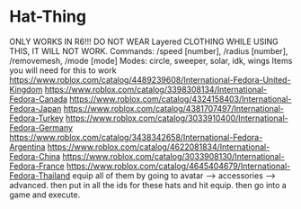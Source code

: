 # Hat-Thing                          
ONLY WORKS IN R6!!! DO NOT WEAR Layered CLOTHING WHILE USING THIS, IT WILL NOT WORK.
Commands: /speed [number], /radius [number], /removemesh, /mode [mode]
Modes: circle, sweeper, solar, idk, wings
Items you will need for this to work 
https://www.roblox.com/catalog/4489239608/International-Fedora-United-Kingdom
https://www.roblox.com/catalog/3398308134/International-Fedora-Canada
https://www.roblox.com/catalog/4324158403/International-Fedora-Japan
https://www.roblox.com/catalog/4381707497/International-Fedora-Turkey
https://www.roblox.com/catalog/3033910400/International-Fedora-Germany
https://www.roblox.com/catalog/3438342658/International-Fedora-Argentina
https://www.roblox.com/catalog/4622081834/International-Fedora-China
https://www.roblox.com/catalog/3033908130/International-Fedora-France
https://www.roblox.com/catalog/4645404679/International-Fedora-Thailand
equip all of them by going to avatar --> accessories --> advanced. then put in all the ids for these hats and hit equip. then go into a game and execute. 
